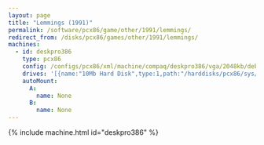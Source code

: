 ```yaml
---
layout: page
title: "Lemmings (1991)"
permalink: /software/pcx86/game/other/1991/lemmings/
redirect_from: /disks/pcx86/games/other/1991/lemmings/
machines:
  - id: deskpro386
    type: pcx86
    config: /configs/pcx86/xml/machine/compaq/deskpro386/vga/2048kb/debugger/machine.xml
    drives: '[{name:"10Mb Hard Disk",type:1,path:"/harddisks/pcx86/sys/dos/compaq/3.31/COMPAQ331-LEMMINGS.json"}]'
    autoMount:
      A:
        name: None
      B:
        name: None
---
```


{% include machine.html id="deskpro386" %}
